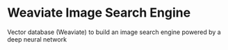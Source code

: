 # Weaviate Image Search Engine
Vector database (Weaviate) to build an image search engine powered by a deep neural network 
